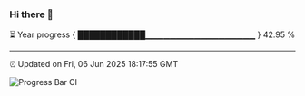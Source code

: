 ### Hi there 👋

⏳ Year progress { ████████████▁▁▁▁▁▁▁▁▁▁▁▁▁▁▁▁▁▁ } 42.95 %

---

⏰ Updated on Fri, 06 Jun 2025 18:17:55 GMT

![Progress Bar CI](https://github.com/code-lakshay/GitHub-Actions-Demo/workflows/Progress%20Bar%20CI/badge.svg)
